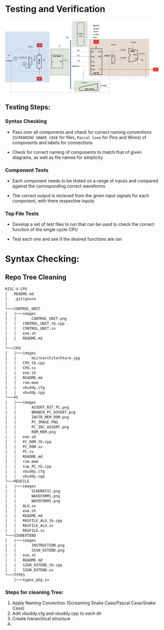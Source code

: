 # Testing and Verification

![CPU_Full](./images/MICROARCHITECTURE.jpg)


## Testing Steps:

### Syntax Checking

* Pass over all components and check for correct naming conventions (`SCREAMING SNAKE CASE` for files, `Pascal Case` for Pins and Wires) of components and labels for connections

* Check for correct naming of components to match that of given diagrams, as well as file names for simplicity

### Component Tests

* Each component needs to be tested on a range of inputs and compared against the corrosponding correct waveforms

* The correct output is recieved from the given input signals for each component, with there respective inputs

### Top File Tests

* Develop a set of test files to run that can be used to check the correct function of the single cycle CPU

* Test each one and see if the desired functions are ran

# Syntax Checking:

## Repo Tree Cleaning
```
RISC-V-CPU
│   README.md    
│   .gitignore
|
└───CONTROL_UNIT
|   |───images
|   |       CONTROL_UNIT.png
│   │   CONTROL_UNIT_tb.cpp
|   |   CONTROL_UNIT.sv
|   |   exe.sh
|   |   README.md
│   
└───CPU
|   |───images
|   |       microarchitechture.jpg
|   │   CPU_tb.cpp
|   |   CPU.sv
|   |   exe.sh
|   |   README.md
|   |   rom.mem
|   │   vbuddy.cfg
|   |   vbuddy.cpp
└───PC
|   |───images
|   |       ASSERT_RST_PC.png
|   |       BRANCH_PC_ASSERT.png
|   |       INSTR_MEM_ROM.png
|   |       PC_IMAGE.PNG
|   |       PC_INC_ASSERT.png
|   |       ROM_MEM.png
|   │   exe.sh
|   |   PC_ROM_tb.cpp
|   |   PC_ROM.sv
|   |   PC.sv
|   |   README.md
|   │   rom.mem
|   |   top_PC_tb.cpp
|   |   vbuddy.cfg
|   |   vbuddy.cpp
└───REGFILE
|   |───images
|   |       SCHEMATIC.png
|   |       WAVEFORM1.png
|   |       WAVEFORM2.png
|   |   ALU.sv
|   │   exe.sh
|   |   README.md
|   |   REGFILE_ALU_tb.cpp
|   |   REGFILE_ALU.sv
|   │   REGFILE.sv
└───SIGNEXTEND
|   |───images
|   |       INSTRUCTION.png
|   |       SIGN_EXTEND.png
|   │   exe.sh
|   |   README.md
|   |   SIGN_EXTEND_tb.cpp
|   |   SIGN_EXTEND.sv
└───TYPES
    |───types_pkg.sv
```
### Steps for cleaning Tree:
1. Apply Naming Convention (Screaming Snake Case/Pascal Case/Snake Case)
2. Add vbuddy.cfg and vbuddy.cpp to each dir
3. Create hierarchical structure 
4.  